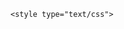 <!DOCTYPE html>
<html>
  <head><meta http-equiv="Content-Type" content="text/html; charset=utf-8">
    
    <style type="text/css">
    
  </head>
  <body>
  </body>
  </html>
